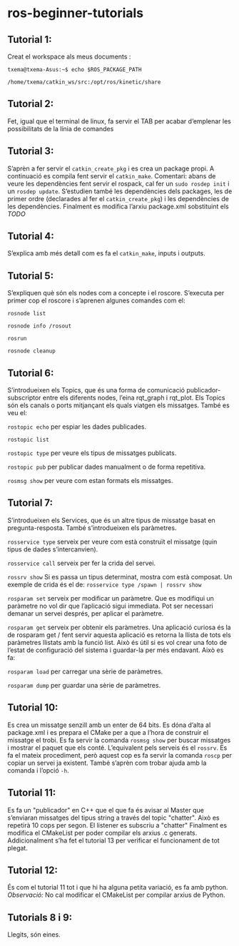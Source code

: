 # ros-beginner-tutorials
## Tutorial 1: 
Creat el workspace als meus documents :

`txema@txema-Asus:~$ echo $ROS_PACKAGE_PATH`

`/home/txema/catkin_ws/src:/opt/ros/kinetic/share`

## Tutorial 2: 
Fet, igual que el terminal de linux, fa servir el TAB per acabar d’emplenar les possibilitats de la línia de comandes

## Tutorial 3:
S’aprèn a fer servir el `catkin_create_pkg` i es crea un package propi. A continuació es compila fent servir el `catkin_make`. Comentari: abans de veure les dependències fent servir el rospack, cal fer un `sudo rosdep init` i un `rosdep update`.
S’estudien també les dependències dels packages, les de primer ordre (declarades al fer el `catkin_create_pkg`) i les dependències de les dependències.
Finalment es modifica l’arxiu package.xml sobstituint els *TODO*

## Tutorial 4: 
S’explica amb més detall com es fa el `catkin_make`, inputs i outputs.

## Tutorial 5:
S’expliquen què són els nodes com a concepte i el roscore. S’executa per primer cop el roscore i s’aprenen algunes comandes com el:

`rosnode list`

`rosnode info /rosout`

`rosrun`

`rosnode cleanup`

## Tutorial 6:
S’introdueixen els Topics, que és una forma de comunicació publicador-subscriptor entre els diferents nodes, l’eina rqt_graph i rqt_plot. Els Topics són els canals o ports mitjançant els quals viatgen els missatges. També es veu el:

`rostopic echo` per espiar les dades publicades.

`rostopic list`

`rostopic type` per veure els tipus de missatges publicats.

`rostopic pub` per publicar dades manualment o de forma repetitiva.

`rosmsg show` per veure com estan formats els missatges.

## Tutorial 7:
S’introdueixen els Services, que és un altre tipus de missatge basat en pregunta-resposta. També s’introdueixen els paràmetres.

`rosservice type` serveix per veure com està construït el missatge (quin tipus de dades s’intercanvien).

`rosservice call` serveix per fer la crida del servei.

`rossrv show` Si es passa un tipus determinat, mostra com està composat. Un exemple de crida és el de:  `rosservice type /spawn | rossrv show`

`rosparam set` serveix per modificar un paràmetre. Que es modifiqui un paràmetre no vol dir que l’aplicació sigui immediata. Pot ser necessari demanar un servei després, per aplicar el paràmetre.

`rosparam get` serveix per obtenir els paràmetres. Una aplicació curiosa és la de rosparam get / fent servir aquesta aplicació es retorna la llista de tots els paràmetres llistats amb la funció list. Això és útil si es vol crear una foto de l’estat de configuració del sistema i guardar-la per més endavant. Això es fa:

`rosparam load` per carregar una sèrie de paràmetres.

`rosparam dump` per guardar una sèrie de paràmetres.

## Tutorial 10:
Es crea un missatge senzill amb un enter de 64 bits. Es dóna d’alta al package.xml i es prepara el CMake per a que a l’hora de construir el missatge el trobi.
Es fa servir la comanda `rosmsg show` per buscar missatges i mostrar el paquet que els conté.
L’equivalent pels serveis és el `rossrv`. Es fa el mateix procediment, però aquest cop es fa servir la comanda `roscp` per copiar un servei ja existent.
També s’aprèn com trobar ajuda amb la comanda i l’opció `-h`.

## Tutorial 11:
Es fa un "publicador" en C++ que el que fa és avisar al Master que s’enviaran missatges del tipus string a través del topic "chatter". Això es repetirà 10 cops per segon.
El listener es subscriu a "chatter"
Finalment es modifica el CMakeList  per poder compilar els arxius .c generats.
Addicionalment s’ha fet el tutorial 13 per verificar el funcionament de tot plegat.

## Tutorial 12:
És com el tutorial 11 tot i que hi ha alguna petita variació, es fa amb python. *Observació:* No cal modificar el CMakeList per compilar arxius de Python.

## Tutorials 8 i 9:
Llegits, són eines.
